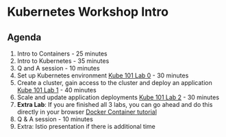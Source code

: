 # Kubernetes Workshop Intro

## Agenda 

1. Intro to Containers - 25 minutes
2. Intro to Kubernetes - 35 minutes 
3. Q and A session - 10 minutes 
4. Set up Kubernetes environment [Kube 101 Lab 0](https://github.com/IBMCloud-Labs/kube101/tree/master/workshop/Lab0) - 30 minutes
5. Create a cluster, gain access to the cluster and deploy an application [Kube 101 Lab 1](https://github.com/IBMCloud-Labs/kube101/tree/master/workshop/Lab1) - 40 minutes
6. Scale and update application deployments [Kube 101 Lab 2](https://github.com/IBMCloud-Labs/kube101/tree/master/workshop/Lab2) - 30 minutes 
7. **Extra Lab**: If you are finished all 3 labs, you can go ahead and do this directly in your browser [Docker Container tutorial](https://www.katacoda.com/courses/docker/playground)
7. Q & A session - 10 minutes
8. Extra: Istio presentation if there is additional time 
